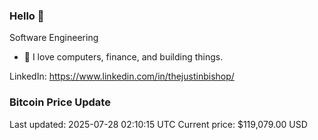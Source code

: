 ### Hello 🤙  

Software Engineering

- 🔭 I love computers, finance, and building things.
  
LinkedIn: https://www.linkedin.com/in/thejustinbishop/  




































































































































































































































































































































































































































































































































































































































































































































































































































































































### Bitcoin Price Update
Last updated: 2025-07-28 02:10:15 UTC
Current price: $119,079.00 USD
